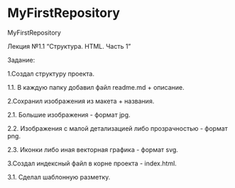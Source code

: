# MyFirstRepository
MyFirstRepository

Лекция №1.1 “Структура. HTML. Часть 1”

Задание:

1.Создал структуру проекта.

1.1. В каждую папку добавил файл readme.md + описание.

2.Сохранил изображения из макета  + названия.

2.1. Большие изображения - формат jpg.

2.2. Изображения с малой детализацией либо прозрачностью - формат png.

2.3. Иконки либо иная векторная графика - формат svg.

3.Создал индексный файл в корне проекта - index.html.

3.1. Сделал шаблонную разметку.
